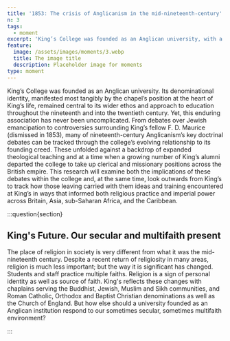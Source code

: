 ```yaml
---
title: '1853: The crisis of Anglicanism in the mid-nineteenth-century'
n: 3
tags:
  - moment
excerpt: 'King’s College was founded as an Anglican university, with a clear religious identity, and its later history shaped and has been shaped by religious debate in Britain and beyond'
feature:
  image: /assets/images/moments/3.webp
  title: The image title
  description: Placeholder image for moments
type: moment
---
```


King’s College was founded as an Anglican university. Its denominational identity, manifested most tangibly by the chapel’s position at the heart of King’s life, remained central to its wider ethos and approach to education throughout the nineteenth and into the twentieth century. Yet, this enduring association has never been uncomplicated. From debates over Jewish emancipation to controversies surrounding King’s fellow F. D. Maurice (dismissed in 1853), many of nineteenth-century Anglicanism’s key doctrinal debates can be tracked through the college’s evolving relationship to its founding creed. These unfolded against a backdrop of expanded theological teaching and at a time when a growing number of King’s alumni departed the college to take up clerical and missionary positions across the British empire. This research will examine both the implications of these debates within the college and, at the same time, look outwards from King’s to track how those leaving carried with them ideas and training encountered at King’s in ways that informed both religious practice and imperial power across Britain, Asia, sub-Saharan Africa, and the Caribbean.

:::question{section}

## King's Future. Our secular and multifaith present

The place of religion in society is very different from what it was the mid-nineteenth century. Despite a recent return of religiosity in many areas, religion is much less important; but the way it is significant has changed. Students and staff practice multiple faiths. Religion is a sign of personal identity as well as source of faith. King's reflects these changes with chaplains serving the Buddhist, Jewish, Muslim and Sikh communities, and Roman Catholic, Orthodox and Baptist Christian denominations as well as the Church of England. But how else should a university founded as an Anglican institution respond to our sometimes secular, sometimes multifaith environment?

:::
